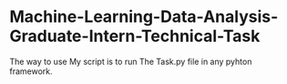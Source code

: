 # Machine-Learning-Data-Analysis-Graduate-Intern-Technical-Task
The way to use My script is to run The Task.py file in any pyhton framework.
